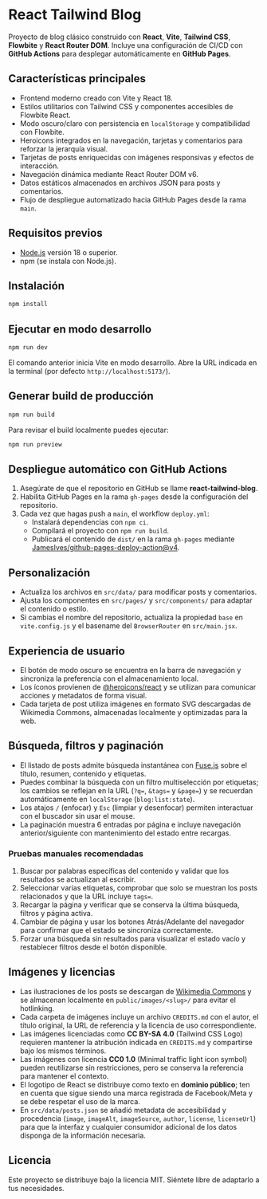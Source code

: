 # React Tailwind Blog

Proyecto de blog clásico construido con **React**, **Vite**, **Tailwind CSS**, **Flowbite** y **React Router DOM**. Incluye una configuración de CI/CD con **GitHub Actions** para desplegar automáticamente en **GitHub Pages**.

## Características principales

- Frontend moderno creado con Vite y React 18.
- Estilos utilitarios con Tailwind CSS y componentes accesibles de Flowbite React.
- Modo oscuro/claro con persistencia en `localStorage` y compatibilidad con Flowbite.
- Heroicons integrados en la navegación, tarjetas y comentarios para reforzar la jerarquía visual.
- Tarjetas de posts enriquecidas con imágenes responsivas y efectos de interacción.
- Navegación dinámica mediante React Router DOM v6.
- Datos estáticos almacenados en archivos JSON para posts y comentarios.
- Flujo de despliegue automatizado hacia GitHub Pages desde la rama `main`.

## Requisitos previos

- [Node.js](https://nodejs.org/) versión 18 o superior.
- npm (se instala con Node.js).

## Instalación

```bash
npm install
```

## Ejecutar en modo desarrollo

```bash
npm run dev
```

El comando anterior inicia Vite en modo desarrollo. Abre la URL indicada en la terminal (por defecto `http://localhost:5173/`).

## Generar build de producción

```bash
npm run build
```

Para revisar el build localmente puedes ejecutar:

```bash
npm run preview
```

## Despliegue automático con GitHub Actions

1. Asegúrate de que el repositorio en GitHub se llame **react-tailwind-blog**.
2. Habilita GitHub Pages en la rama `gh-pages` desde la configuración del repositorio.
3. Cada vez que hagas push a `main`, el workflow `deploy.yml`:
   - Instalará dependencias con `npm ci`.
   - Compilará el proyecto con `npm run build`.
   - Publicará el contenido de `dist/` en la rama `gh-pages` mediante [JamesIves/github-pages-deploy-action@v4](https://github.com/JamesIves/github-pages-deploy-action).

## Personalización

- Actualiza los archivos en `src/data/` para modificar posts y comentarios.
- Ajusta los componentes en `src/pages/` y `src/components/` para adaptar el contenido o estilo.
- Si cambias el nombre del repositorio, actualiza la propiedad `base` en `vite.config.js` y el basename del `BrowserRouter` en `src/main.jsx`.

## Experiencia de usuario

- El botón de modo oscuro se encuentra en la barra de navegación y sincroniza la preferencia con el almacenamiento local.
- Los íconos provienen de [@heroicons/react](https://github.com/tailwindlabs/heroicons) y se utilizan para comunicar acciones y metadatos de forma visual.
- Cada tarjeta de post utiliza imágenes en formato SVG descargadas de Wikimedia Commons, almacenadas localmente y optimizadas para la web.

## Búsqueda, filtros y paginación

- El listado de posts admite búsqueda instantánea con [Fuse.js](https://fusejs.io/) sobre el título, resumen, contenido y etiquetas.
- Puedes combinar la búsqueda con un filtro multiselección por etiquetas; los cambios se reflejan en la URL (`?q=`, `&tags=` y `&page=`) y se recuerdan automáticamente en `localStorage` (`blog:list:state`).
- Los atajos `/` (enfocar) y `Esc` (limpiar y desenfocar) permiten interactuar con el buscador sin usar el mouse.
- La paginación muestra 6 entradas por página e incluye navegación anterior/siguiente con mantenimiento del estado entre recargas.

### Pruebas manuales recomendadas

1. Buscar por palabras específicas del contenido y validar que los resultados se actualizan al escribir.
2. Seleccionar varias etiquetas, comprobar que solo se muestran los posts relacionados y que la URL incluye `tags=`.
3. Recargar la página y verificar que se conserva la última búsqueda, filtros y página activa.
4. Cambiar de página y usar los botones Atrás/Adelante del navegador para confirmar que el estado se sincroniza correctamente.
5. Forzar una búsqueda sin resultados para visualizar el estado vacío y restablecer filtros desde el botón disponible.

## Imágenes y licencias

- Las ilustraciones de los posts se descargan de [Wikimedia Commons](https://commons.wikimedia.org/) y se almacenan localmente en `public/images/<slug>/` para evitar el hotlinking.
- Cada carpeta de imágenes incluye un archivo `CREDITS.md` con el autor, el título original, la URL de referencia y la licencia de uso correspondiente.
- Las imágenes licenciadas como **CC BY-SA 4.0** (Tailwind CSS Logo) requieren mantener la atribución indicada en `CREDITS.md` y compartirse bajo los mismos términos.
- Las imágenes con licencia **CC0 1.0** (Minimal traffic light icon symbol) pueden reutilizarse sin restricciones, pero se conserva la referencia para mantener el contexto.
- El logotipo de React se distribuye como texto en **dominio público**; ten en cuenta que sigue siendo una marca registrada de Facebook/Meta y se debe respetar el uso de la marca.
- En `src/data/posts.json` se añadió metadata de accesibilidad y procedencia (`image`, `imageAlt`, `imageSource`, `author`, `license`, `licenseUrl`) para que la interfaz y cualquier consumidor adicional de los datos disponga de la información necesaria.

## Licencia

Este proyecto se distribuye bajo la licencia MIT. Siéntete libre de adaptarlo a tus necesidades.

